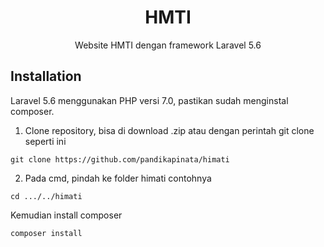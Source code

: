 <h1 align="center">HMTI</h1>
<p align="center">Website HMTI dengan framework Laravel 5.6</p>

## Installation

Laravel 5.6 menggunakan PHP versi 7.0, pastikan sudah menginstal composer.

1. Clone repository, bisa di download .zip atau dengan perintah git clone seperti ini

```
git clone https://github.com/pandikapinata/himati
```

2. Pada cmd, pindah ke folder himati contohnya

```
cd .../../himati
```

Kemudian install composer

```
composer install
```
